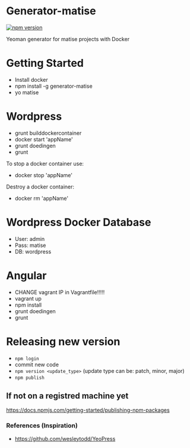# Generator-matise
[![npm version](https://badge.fury.io/js/generator-matise.svg)](http://badge.fury.io/js/generator-matise)

Yeoman generator for matise projects with Docker


# Getting Started
- Install docker
- npm install -g generator-matise
- yo matise

# Wordpress
- grunt builddockercontainer
- docker start 'appName'
- grunt doedingen
- grunt

To stop a docker container use:
- docker stop 'appName'

Destroy a docker container:
- docker rm 'appName'

# Wordpress Docker Database
- User: admin
- Pass: matise
- DB: wordpress

# Angular
- CHANGE vagrant IP in Vagrantfile!!!!!
- vagrant up
- npm install
- grunt doedingen
- grunt

# Releasing new version
- `npm login`
- commit new code
- `npm version <update_type>` (update type can be: patch, minor, major)
- `npm publish`

## If not on a registred machine yet
https://docs.npmjs.com/getting-started/publishing-npm-packages

### References (Inspiration)
- https://github.com/wesleytodd/YeoPress
